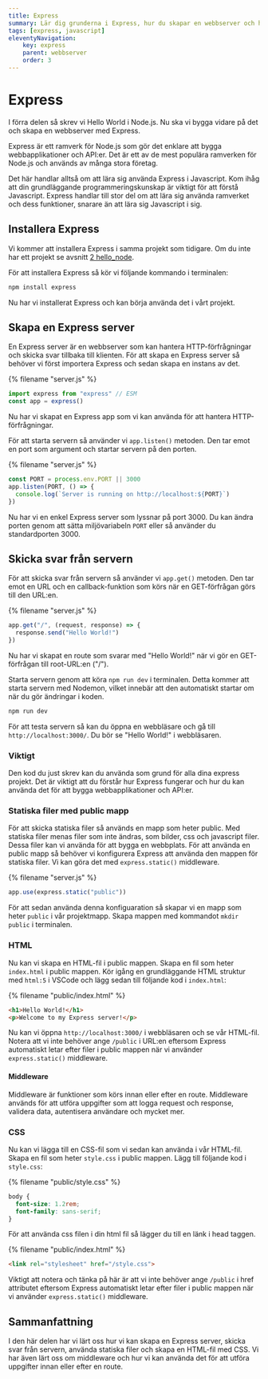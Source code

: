 ```yaml
---
title: Express
summary: Lär dig grunderna i Express, hur du skapar en webbserver och hanterar statiska filer.
tags: [express, javascript]
eleventyNavigation:
    key: express
    parent: webbserver
    order: 3
---
```


# Express

I förra delen så skrev vi Hello World i Node.js. Nu ska vi bygga vidare på det och skapa en webbserver med Express.

Express är ett ramverk för Node.js som gör det enklare att bygga webbapplikationer och API:er. Det är ett av de mest populära ramverken för Node.js och används av många stora företag.

Det här handlar alltså om att lära sig använda Express i Javascript. Kom ihåg att din grundläggande programmeringskunskap är viktigt för att förstå Javascript. Express handlar till stor del om att lära sig använda ramverket och dess funktioner, snarare än att lära sig Javascript i sig.

## Installera Express

Vi kommer att installera Express i samma projekt som tidigare. Om du inte har ett projekt se avsnitt [2 hello_node](../2-hello_node).

För att installera Express så kör vi följande kommando i terminalen:

```bash
npm install express
```
Nu har vi installerat Express och kan börja använda det i vårt projekt.

## Skapa en Express server

En Express server är en webbserver som kan hantera HTTP-förfrågningar och skicka svar tillbaka till klienten. För att skapa en Express server så behöver vi först importera Express och sedan skapa en instans av det.

{% filename "server.js" %}
```js
import express from "express" // ESM
const app = express()
```
Nu har vi skapat en Express app som vi kan använda för att hantera HTTP-förfrågningar.

För att starta servern så använder vi `app.listen()` metoden. Den tar emot en port som argument och startar servern på den porten.

{% filename "server.js" %}
```js
const PORT = process.env.PORT || 3000
app.listen(PORT, () => {
  console.log(`Server is running on http://localhost:${PORT}`)
})
```
Nu har vi en enkel Express server som lyssnar på port 3000. Du kan ändra porten genom att sätta miljövariabeln `PORT` eller så använder du standardporten 3000.

## Skicka svar från servern
För att skicka svar från servern så använder vi `app.get()` metoden. Den tar emot en URL och en callback-funktion som körs när en GET-förfrågan görs till den URL:en.

{% filename "server.js" %}
```js
app.get("/", (request, response) => {
  response.send("Hello World!")
})
```

Nu har vi skapat en route som svarar med "Hello World!" när vi gör en GET-förfrågan till root-URL:en ("/").

Starta servern genom att köra `npm run dev` i terminalen. Detta kommer att starta servern med Nodemon, vilket innebär att den automatiskt startar om när du gör ändringar i koden.

```bash
npm run dev
```

För att testa servern så kan du öppna en webbläsare och gå till `http://localhost:3000/`. Du bör se "Hello World!" i webbläsaren.

### Viktigt

Den kod du just skrev kan du använda som grund för alla dina express projekt. Det är viktigt att du förstår hur Express fungerar och hur du kan använda det för att bygga webbapplikationer och API:er.

### Statiska filer med public mapp

För att skicka statiska filer så används en mapp som heter public. Med statiska filer menas filer som inte ändras, som bilder, css och javascript filer. Dessa filer kan vi använda för att bygga en webbplats.
För att använda en public mapp så behöver vi konfigurera Express att använda den mappen för statiska filer. Vi kan göra det med `express.static()` middleware.

{% filename "server.js" %}
```js
app.use(express.static("public"))
```

För att sedan använda denna konfiguaration så skapar vi en mapp som heter `public` i vår projektmapp. Skapa mappen med kommandot `mkdir public` i terminalen.

### HTML

Nu kan vi skapa en HTML-fil i public mappen. Skapa en fil som heter `index.html` i public mappen. Kör igång en grundläggande HTML struktur med `html:5` i VSCode och lägg sedan till följande kod i `index.html`:

{% filename "public/index.html" %}
```html
<h1>Hello World!</h1>
<p>Welcome to my Express server!</p>
```

Nu kan vi öppna `http://localhost:3000/` i webbläsaren och se vår HTML-fil. Notera att vi inte behöver ange `/public` i URL:en eftersom Express automatiskt letar efter filer i public mappen när vi använder `express.static()` middleware.

#### Middleware

Middleware är funktioner som körs innan eller efter en route. Middleware används för att utföra uppgifter som att logga request och response, validera data, autentisera användare och mycket mer.


### CSS

Nu kan vi lägga till en CSS-fil som vi sedan kan använda i vår HTML-fil. Skapa en fil som heter `style.css` i public mappen. Lägg till följande kod i `style.css`:

{% filename "public/style.css" %}
```css
body {
  font-size: 1.2rem;
  font-family: sans-serif;
}
```

För att använda css filen i din html fil så lägger du till en länk i head taggen.

{% filename "public/index.html" %}
```html
<link rel="stylesheet" href="/style.css">
```

Viktigt att notera och tänka på här är att vi inte behöver ange `/public` i href attributet eftersom Express automatiskt letar efter filer i public mappen när vi använder `express.static()` middleware.

## Sammanfattning

I den här delen har vi lärt oss hur vi kan skapa en Express server, skicka svar från servern, använda statiska filer och skapa en HTML-fil med CSS. Vi har även lärt oss om middleware och hur vi kan använda det för att utföra uppgifter innan eller efter en route.
